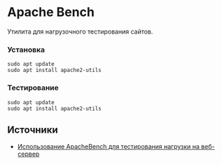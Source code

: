 # Apache Bench

Утилита для нагрузочного тестирования сайтов.

### Установка

```shell
sudo apt update
sudo apt install apache2-utils
```

### Тестирование

```shell
sudo apt update
sudo apt install apache2-utils
```


## Источники

* [Использование ApacheBench для тестирования нагрузки на веб-сервер](https://blog.sedicomm.com/2018/03/22/ispolzovanie-apache-bench-dlya-testirovaniya-nagruzki-na-veb-server/)
